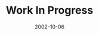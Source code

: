 ---
layout: music 
title: "Work In Progress"
series: "The Art of Growth"
date: 2002-10-06 
description: "There is an art to growth. Learn to grow up and not just old."
audio: "http://s3.amazonaws.com/crossroadsaudiomessages/Work%20In%20Progress.mp3"
audio-duration: "41:31"
src: "http://www.crossroads.net/players/media/mediumHz/DefaultVideoImage.jpg"
---